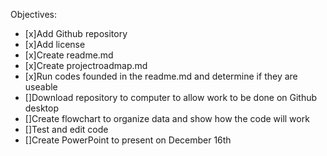 Objectives:
 - [x]Add Github repository
 - [x]Add license
 - [x]Create readme.md
 - [x]Create projectroadmap.md
 - [x]Run codes founded in the readme.md and determine if they are useable
 - []Download repository to computer to allow work to be done on Github desktop 
 - []Create flowchart to organize data and show how the code will work
 - []Test and edit code
 - []Create PowerPoint to present on December 16th 
